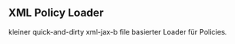 XML Policy Loader
-----------------

kleiner quick-and-dirty xml-jax-b file basierter Loader für Policies.   